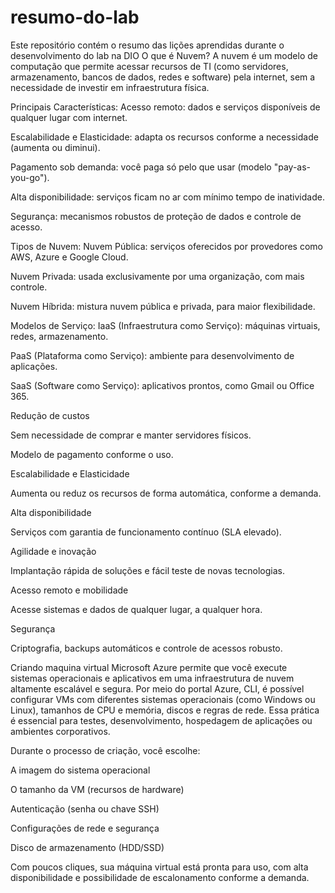 # resumo-do-lab
Este repositório contém o resumo das lições aprendidas durante o desenvolvimento do lab na DIO
O que é Nuvem?
A nuvem é um modelo de computação que permite acessar recursos de TI (como servidores, armazenamento, bancos de dados, redes e software) pela internet, sem a necessidade de investir em infraestrutura física.

Principais Características:
Acesso remoto: dados e serviços disponíveis de qualquer lugar com internet.

Escalabilidade e Elasticidade: adapta os recursos conforme a necessidade (aumenta ou diminui).

Pagamento sob demanda: você paga só pelo que usar (modelo "pay-as-you-go").

Alta disponibilidade: serviços ficam no ar com mínimo tempo de inatividade.

Segurança: mecanismos robustos de proteção de dados e controle de acesso.

Tipos de Nuvem:
Nuvem Pública: serviços oferecidos por provedores como AWS, Azure e Google Cloud.

Nuvem Privada: usada exclusivamente por uma organização, com mais controle.

Nuvem Híbrida: mistura nuvem pública e privada, para maior flexibilidade.

Modelos de Serviço:
IaaS (Infraestrutura como Serviço): máquinas virtuais, redes, armazenamento.

PaaS (Plataforma como Serviço): ambiente para desenvolvimento de aplicações.

SaaS (Software como Serviço): aplicativos prontos, como Gmail ou Office 365.

Redução de custos

Sem necessidade de comprar e manter servidores físicos.

Modelo de pagamento conforme o uso.

Escalabilidade e Elasticidade

Aumenta ou reduz os recursos de forma automática, conforme a demanda.

Alta disponibilidade

Serviços com garantia de funcionamento contínuo (SLA elevado).

Agilidade e inovação

Implantação rápida de soluções e fácil teste de novas tecnologias.

Acesso remoto e mobilidade

Acesse sistemas e dados de qualquer lugar, a qualquer hora.

Segurança

Criptografia, backups automáticos e controle de acessos robusto.





Criando maquina virtual
Microsoft Azure permite que você execute sistemas operacionais e aplicativos em uma infraestrutura de nuvem altamente escalável e segura. Por meio do portal Azure, CLI, é possível configurar VMs com diferentes sistemas operacionais (como Windows ou Linux), tamanhos de CPU e memória, discos e regras de rede. Essa prática é essencial para testes, desenvolvimento, hospedagem de aplicações ou ambientes corporativos.

Durante o processo de criação, você escolhe:

A imagem do sistema operacional

O tamanho da VM (recursos de hardware)

Autenticação (senha ou chave SSH)

Configurações de rede e segurança

Disco de armazenamento (HDD/SSD)

Com poucos cliques, sua máquina virtual está pronta para uso, com alta disponibilidade e possibilidade de escalonamento conforme a demanda.



